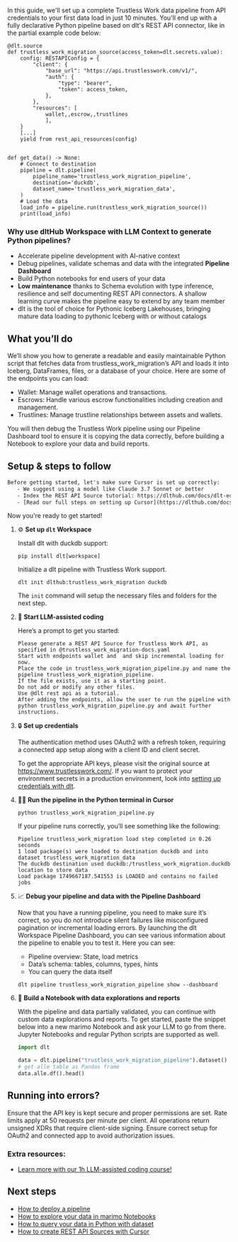 In this guide, we'll set up a complete Trustless Work data pipeline from API credentials to your first data load in just 10 minutes. You'll end up with a fully declarative Python pipeline based on dlt's REST API connector, like in the partial example code below:

```python-outcome
@dlt.source
def trustless_work_migration_source(access_token=dlt.secrets.value):
    config: RESTAPIConfig = {
        "client": {
            "base_url": "https://api.trustlesswork.com/v1/",
            "auth": {
                "type": "bearer",
                "token": access_token,
            },
        },
        "resources": [
            wallet,,escrow,,trustlines
            ],
    }
    [...]
    yield from rest_api_resources(config)


def get_data() -> None:
    # Connect to destination
    pipeline = dlt.pipeline(
        pipeline_name='trustless_work_migration_pipeline',
        destination='duckdb',
        dataset_name='trustless_work_migration_data', 
    )
    # Load the data
    load_info = pipeline.run(trustless_work_migration_source())
    print(load_info) 
```

### Why use dltHub Workspace with LLM Context to generate Python pipelines?

- Accelerate pipeline development with AI-native context
- Debug pipelines, validate schemas and data with the integrated **Pipeline Dashboard**
- Build Python notebooks for end users of your data
- **Low maintenance** thanks to Schema evolution with type inference, resilience and self documenting REST API connectors. A shallow learning curve makes the pipeline easy to extend by any team member
- dlt is the tool of choice for Pythonic Iceberg Lakehouses, bringing mature data loading to pythonic Iceberg with or without catalogs

## What you’ll do

We’ll show you how to generate a readable and easily maintainable Python script that fetches data from trustless_work_migration’s API and loads it into Iceberg, DataFrames, files, or a database of your choice. Here are some of the endpoints you can load:

- Wallet: Manage wallet operations and transactions.
- Escrows: Handle various escrow functionalities including creation and management.
- Trustlines: Manage trustline relationships between assets and wallets.

You will then debug the Trustless Work pipeline using our Pipeline Dashboard tool to ensure it is copying the data correctly, before building a Notebook to explore your data and build reports.

## Setup & steps to follow

```default
Before getting started, let's make sure Cursor is set up correctly:
   - We suggest using a model like Claude 3.7 Sonnet or better
   - Index the REST API Source tutorial: https://dlthub.com/docs/dlt-ecosystem/verified-sources/rest_api/ and add it to context as **@dlt rest api**
   - [Read our full steps on setting up Cursor](https://dlthub.com/docs/dlt-ecosystem/llm-tooling/cursor-restapi#23-configuring-cursor-with-documentation)
```

Now you're ready to get started!

1. ⚙️ **Set up `dlt` Workspace**
    
    Install dlt with duckdb support:
    ```shell
    pip install dlt[workspace]
    ```

    Initialize a dlt pipeline with Trustless Work support.
    ```shell
    dlt init dlthub:trustless_work_migration duckdb
    ```

    The `init` command will setup the necessary files and folders for the next step.
    
2. 🤠 **Start LLM-assisted coding**
    
    Here’s a prompt to get you started:
    
    ```prompt
    Please generate a REST API Source for Trustless Work API, as specified in @trustless_work_migration-docs.yaml 
    Start with endpoints wallet and  and skip incremental loading for now. 
    Place the code in trustless_work_migration_pipeline.py and name the pipeline trustless_work_migration_pipeline. 
    If the file exists, use it as a starting point. 
    Do not add or modify any other files. 
    Use @dlt rest api as a tutorial. 
    After adding the endpoints, allow the user to run the pipeline with python trustless_work_migration_pipeline.py and await further instructions.
    ```

    
3. 🔒 **Set up credentials** 
    
    The authentication method uses OAuth2 with a refresh token, requiring a connected app setup along with a client ID and client secret.
    
    To get the appropriate API keys, please visit the original source at https://www.trustlesswork.com/.
    If you want to protect your environment secrets in a production environment, look into [setting up credentials with dlt](https://dlthub.com/docs/walkthroughs/add_credentials).
    
4. 🏃‍♀️ **Run the pipeline in the Python terminal in Cursor**
    
    ```shell
    python trustless_work_migration_pipeline.py
    ```
    
    If your pipeline runs correctly, you’ll see something like the following:
    
    ```shell
    Pipeline trustless_work_migration load step completed in 0.26 seconds
    1 load package(s) were loaded to destination duckdb and into dataset trustless_work_migration_data
    The duckdb destination used duckdb:/trustless_work_migration.duckdb location to store data
    Load package 1749667187.541553 is LOADED and contains no failed jobs
    ```
    
5. 📈 **Debug your pipeline and data with the Pipeline Dashboard**

    Now that you have a running pipeline, you need to make sure it’s correct, so you do not introduce silent failures like misconfigured pagination or incremental loading errors. By launching the dlt Workspace Pipeline Dashboard, you can see various information about the pipeline to enable you to test it. Here you can see:
    - Pipeline overview: State, load metrics
    - Data’s schema: tables, columns, types, hints
    - You can query the data itself
    
    ```shell
    dlt pipeline trustless_work_migration_pipeline show --dashboard
    ```
    
6. 🐍 **Build a Notebook with data explorations and reports**

    With the pipeline and data partially validated, you can continue with custom data explorations and reports. To get started, paste the snippet below into a new marimo Notebook and ask your LLM to go from there. Jupyter Notebooks and regular Python scripts are supported as well.

    
    ```python
    import dlt

   data = dlt.pipeline("trustless_work_migration_pipeline").dataset()
   # get alle table as Pandas frame
   data.alle.df().head()
    ```

## Running into errors?

Ensure that the API key is kept secure and proper permissions are set. Rate limits apply at 50 requests per minute per client. All operations return unsigned XDRs that require client-side signing. Ensure correct setup for OAuth2 and connected app to avoid authorization issues.

### Extra resources:

- [Learn more with our 1h LLM-assisted coding course!](https://www.youtube.com/watch?v=GGid70rnJuM)

## Next steps

- [How to deploy a pipeline](https://dlthub.com/docs/walkthroughs/deploy-a-pipeline)
- [How to explore your data in marimo Notebooks](https://dlthub.com/docs/general-usage/dataset-access/marimo)
- [How to query your data in Python with dataset](https://dlthub.com/docs/general-usage/dataset-access/dataset)
- [How to create REST API Sources with Cursor](https://dlthub.com/docs/dlt-ecosystem/llm-tooling/cursor-restapi)